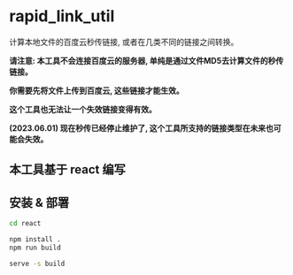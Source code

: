 
# rapid_link_util

计算本地文件的百度云秒传链接, 或者在几类不同的链接之间转换。

**请注意: 本工具不会连接百度云的服务器, 单纯是通过文件MD5去计算文件的秒传链接。**

**你需要先将文件上传到百度云, 这些链接才能生效。**

**这个工具也无法让一个失效链接变得有效。**

**(2023.06.01) 现在秒传已经停止维护了, 这个工具所支持的链接类型在未来也可能会失效。**

## 本工具基于 react 编写

## 安装 & 部署

```sh
cd react

npm install .
npm run build

serve -s build
```

